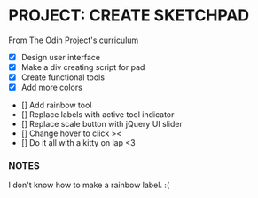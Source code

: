 # <strong>PROJECT: CREATE SKETCHPAD</strong>

From The Odin Project's [curriculum](https://www.theodinproject.com/courses/web-development-101/lessons/javascript-and-jquery)

- [x] Design user interface
- [x] Make a div creating script for pad
- [x] Create functional tools 
- [x] Add more colors
- [] Add rainbow tool
- [] Replace labels with active tool indicator
- [] Replace scale button with jQuery UI slider
- [] Change hover to click ><
- [] Do it all with a kitty on lap <3 

### NOTES

I don't know how to make a rainbow label. :( 